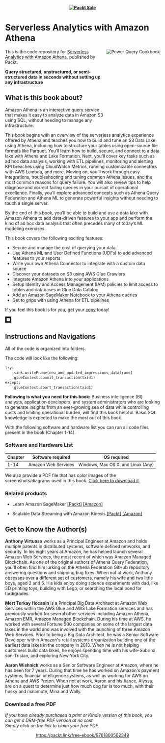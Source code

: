 
<b><p align='center'>[![Packt Sale](https://static.packt-cdn.com/assets/images/packt+events/Improve_UX.png)](https://packt.link/algotradingpython)</p></b> 




# Serverless Analytics with Amazon Athena

<a href="https://www.packtpub.com/product/serverless-analytics-with-amazon-athena/9781800562349"><img src="https://static.packt-cdn.com/products/9781800562349/cover/smaller" alt="Power Query Cookbook" height="256px" align="right"></a>

This is the code repository for [Serverless Analytics with Amazon Athena](https://www.packtpub.com/product/serverless-analytics-with-amazon-athena/9781800562349), published by Packt.

**Query structured, unstructured, or semi-structured data in seconds without setting up any infrastructure**

## What is this book about?

Amazon Athena is an interactive query service that makes it easy to analyze data in Amazon S3 using SQL, without needing to manage any infrastructure.

This book begins with an overview of the serverless analytics experience offered by Athena and teaches you how to build and tune an S3 Data Lake using Athena, including how to structure your tables using open-source file formats like Parquet. You’ll learn how to build, secure, and connect to a data lake with Athena and Lake Formation. Next, you’ll cover key tasks such as ad hoc data analysis, working with ETL pipelines, monitoring and alerting KPI breaches using CloudWatch Metrics, running customizable connectors with AWS Lambda, and more. Moving on, you’ll work through easy integrations, troubleshooting and tuning common Athena issues, and the most common reasons for query failure. You will also review tips to help diagnose and correct failing queries in your pursuit of operational excellence. Finally, you’ll explore advanced concepts such as Athena Query Federation and Athena ML to generate powerful insights without needing to touch a single server.

By the end of this book, you’ll be able to build and use a data lake with Amazon Athena to add data-driven features to your app and perform the kind of ad hoc data analysis that often precedes many of today’s ML modeling exercises.

This book covers the following exciting features: 
* Secure and manage the cost of querying your data
* Use Athena ML and User Defined Functions (UDFs) to add advanced features to your reports
* Write your own Athena Connector to integrate with a custom data source
* Discover your datasets on S3 using AWS Glue Crawlers
* Integrate Amazon Athena into your applications
* Setup Identity and Access Management (IAM) policies to limit access to tables and databases in Glue Data Catalog
* Add an Amazon SageMaker Notebook to your Athena queries
* Get to grips with using Athena for ETL pipelines

If you feel this book is for you, get your [copy](https://www.amazon.com/Serverless-Analytics-Amazon-Athena-semi-structured-dp-1800562349/dp/1800562349/ref=mt_other?_encoding=UTF8&me=&qid=1635753407) today!

<a href="https://www.packtpub.com/product/serverless-analytics-with-amazon-athena/9781800562349"><img src="https://raw.githubusercontent.com/PacktPublishing/GitHub/master/GitHub.png" alt="https://www.packtpub.com/" border="5" /></a>

## Instructions and Navigations
All of the code is organized into folders.

The code will look like the following:
```
try:
    sink.writeFrame(new_and_updated_impressions_dataframe)
    glueContext.commit_transaction(txid1)
except:
    glueContext.abort_transaction(txid1)

```

**Following is what you need for this book:**
Business intelligence (BI) analysts, application developers, and system administrators who are looking to generate insights from an ever-growing sea of data while controlling costs and limiting operational burden, will find this book helpful. Basic SQL knowledge is expected to make the most out of this book.

With the following software and hardware list you can run all code files present in the book (Chapter 1-14).

### Software and Hardware List

| Chapter  | Software required                                                                    | OS required                        |
| -------- | -------------------------------------------------------------------------------------| -----------------------------------|
|  	1-14	   |   	       Amazon Web Services                         			  | Windows, Mac OS X, and Linux (Any) | 		


We also provide a PDF file that has color images of the screenshots/diagrams used in this book. [Click here to download it](http://www.packtpub.com/sites/default/files/downloads/9781800562349_ColorImages.pdf).

### Related products <Other books you may enjoy>
* Learn Amazon SageMaker [[Packt]](https://www.packtpub.com/product/learn-amazon-sagemaker/9781800208919) [[Amazon]](https://www.amazon.com/Learn-Amazon-SageMaker-developers-scientists/dp/180020891X/ref=sr_1_2?dchild=1&keywords=Learn+Amazon+SageMaker&qid=1635754744&s=books&sr=1-2)

* Scalable Data Streaming with Amazon Kinesis [[Packt]](https://www.packtpub.com/product/scalable-data-streaming-with-amazon-kinesis/9781800565401) [[Amazon]](https://www.amazon.com/Scalable-Data-Streaming-Amazon-Kinesis-ebook/dp/B08YM1RJLT/ref=sr_1_1?dchild=1&keywords=Scalable+Data+Streaming+with+Amazon+Kinesis&qid=1635754820&s=books&sr=1-1)
  
## Get to Know the Author(s)
**Anthony Virtuoso** works as a Principal Engineer at Amazon and holds multiple patents in distributed systems, software defined networks, and security. In his eight years at Amazon, he has helped launch several Amazon Web Services, the most recent of which was Amazon Managed Blockchain. As one of the original authors of Athena Query Federation, you'll often find him lurking on the Athena Federation GitHub repository answering questions and shipping bug fixes. When not at work, Anthony obsesses over a different set of customers, namely his wife and two little boys, aged 2 and 5. His kids enjoy doing science experiments with dad, like 3D printing toys, building with Lego, or searching the local pond for tardigrades.

**Mert Turkay Hocanin** is a Principal Big Data Architect at Amazon Web Services within the AWS Glue and AWS Lake Formation services and has previously worked for several other services including Amazon Athena, Amazon EMR, Amazon Managed Blockchain. During his time at AWS, he worked with several Fortune 500 companies on some of the largest data lakes in the world and was involved with the launching of three Amazon Web Services. Prior to being a Big Data Architect, he was a Senior Software Developer within Amazon's retail systems organization building one of the earliest data lakes in the company in 2013. When he is not helping customers build data lakes, he enjoys spending time with his wife-Subrina, son-Tristan, and exploring New York City.

**Aaron Wishnick** works as a Senior Software Engineer at Amazon, where he has been for 7 years. During that time he has worked on Amazon's payment systems, financial intelligence systems, as well as working for AWS on Athena and AWS Proton. When not at work, Aaron and his fiance, Alyssa, are on a quest to determine just how much dog fur is too much, with their husky and malamute, Mina and Wally.
### Download a free PDF

 <i>If you have already purchased a print or Kindle version of this book, you can get a DRM-free PDF version at no cost.<br>Simply click on the link to claim your free PDF.</i>
<p align="center"> <a href="https://packt.link/free-ebook/9781800562349">https://packt.link/free-ebook/9781800562349 </a> </p>